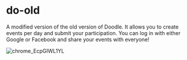 # do-old

A modified version of the old version of Doodle. It allows you to create events per day and submit your participation.
You can log in with either Google or Facebook and share your events with everyone!

![chrome_EcpGIWL1YL](https://user-images.githubusercontent.com/32441291/182591678-f76b5701-0aad-4c9c-8f4a-38c0a0b63326.gif)
